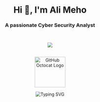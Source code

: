 <h1 align="center">Hi 👋, I'm Ali Meho</h1>
<h3 align="center">A passionate Cyber Security Analyst </h3>
<br>

<p align="center"> <img src="https://readme-typing-svg.herokuapp.com?lines=Welcome+to+my+GitHub+Profile!" /> </p>
<br>


<div align="center">
    <img src="https://stylishthemes.github.io/GitHub-Dark/images/octocat-spinner-smil.min.svg" alt="GitHub Octocat Logo" height="100">
    <p></p>
    <div style="text-align: center;">
        <img src="https://readme-typing-svg.demolab.com?font=Anta&duration=7500&pause=5&color=33E62B&random=false&width=435&lines=L+O+A+D+I+N+G+.+.+." alt="Typing SVG"">
    </div>
</div>
    


